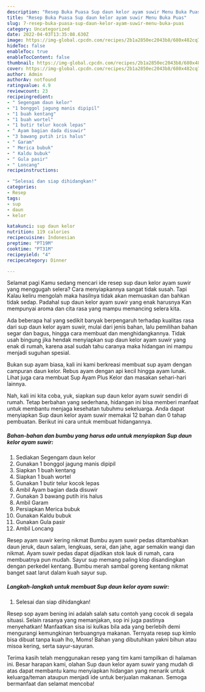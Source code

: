```yaml
---
description: "Resep Buka Puasa Sup daun kelor ayam suwir Menu Buka Puas"
title: "Resep Buka Puasa Sup daun kelor ayam suwir Menu Buka Puas"
slug: 7-resep-buka-puasa-sup-daun-kelor-ayam-suwir-menu-buka-puas
category: Uncategorized
date: 2022-04-03T13:35:08.630Z
image: https://img-global.cpcdn.com/recipes/2b1a2850ec2043b8/680x482cq70/sup-daun-kelor-ayam-suwir-foto-resep-utama.jpg
hideToc: false
enableToc: true
enableTocContent: false
thumbnail: https://img-global.cpcdn.com/recipes/2b1a2850ec2043b8/680x482cq70/sup-daun-kelor-ayam-suwir-foto-resep-utama.jpg
cover: https://img-global.cpcdn.com/recipes/2b1a2850ec2043b8/680x482cq70/sup-daun-kelor-ayam-suwir-foto-resep-utama.jpg
author: Admin
authorAv: notfound
ratingvalue: 4.9
reviewcount: 23
recipeingredient:
- " Segengam daun kelor"
- "1 bonggol jagung manis dipipil"
- "1 buah kentang"
- "1 buah wortel"
- "1 butir telur kocok lepas"
- " Ayam bagian dada disuwir"
- "3 bawang putih iris halus"
- " Garam"
- " Merica bubuk"
- " Kaldu bubuk"
- " Gula pasir"
- " Loncang"
recipeinstructions:

- "Selesai dan siap dihidangkan!"
categories:
- Resep
tags:
- sup
- daun
- kelor

katakunci: sup daun kelor 
nutrition: 119 calories
recipecuisine: Indonesian
preptime: "PT19M"
cooktime: "PT31M"
recipeyield: "4"
recipecategory: Dinner

---
```



Selamat pagi Kamu sedang mencari ide resep sup daun kelor ayam suwir yang menggugah selera? Cara menyiapkannya sangat tidak susah. Tapi Kalau keliru mengolah maka hasilnya tidak akan memuaskan dan bahkan tidak sedap. Padahal sup daun kelor ayam suwir yang enak harusnya Kan mempunyai aroma dan cita rasa yang mampu memancing selera kita.


Ada beberapa hal yang sedikit banyak berpengaruh terhadap kualitas rasa dari sup daun kelor ayam suwir, mulai dari jenis bahan, lalu pemilihan bahan segar dan bagus, hingga cara membuat dan menghidangkannya. Tidak usah bingung jika hendak menyiapkan sup daun kelor ayam suwir yang enak di rumah, karena asal sudah tahu caranya maka hidangan ini mampu menjadi suguhan spesial.

Bukan sup ayam biasa, kali ini kami berkreasi membuat sup ayam dengan campuran daun kelor. Rebus ayam dengan api kecil hingga ayam lunak. Lihat juga cara membuat Sup Ayam Plus Kelor dan masakan sehari-hari lainnya.


Nah, kali ini kita coba, yuk, siapkan sup daun kelor ayam suwir sendiri di rumah. Tetap berbahan yang sederhana, hidangan ini bisa memberi manfaat untuk membantu menjaga kesehatan tubuhmu sekeluarga. Anda dapat menyiapkan Sup daun kelor ayam suwir memakai 12 bahan dan 0 tahap pembuatan. Berikut ini cara untuk membuat hidangannya.

<!--inarticleads1-->

##### Bahan-bahan dan bumbu yang harus ada untuk menyiapkan Sup daun kelor ayam suwir:

1. Sediakan  Segengam daun kelor
1. Gunakan 1 bonggol jagung manis dipipil
1. Siapkan 1 buah kentang
1. Siapkan 1 buah wortel
1. Gunakan 1 butir telur kocok lepas
1. Ambil  Ayam bagian dada disuwir
1. Gunakan 3 bawang putih iris halus
1. Ambil  Garam
1. Persiapkan  Merica bubuk
1. Gunakan  Kaldu bubuk
1. Gunakan  Gula pasir
1. Ambil  Loncang


Resep ayam suwir kering nikmat Bumbu ayam suwir pedas ditambahkan daun jeruk, daun salam, lengkuas, serai, dan jahe, agar semakin wangi dan nikmat. Ayam suwir pedas dapat dijadikan stok lauk di rumah, cara membuatnya pun mudah. Sayur sup memang paling klop disandingkan dengan perkedel kentang. Bumbu merah sambal goreng kentang nikmat banget saat larut dalam kuah sayur sup. 

<!--inarticleads2-->

##### Langkah-langkah untuk membuat Sup daun kelor ayam suwir:


1. Selesai dan siap dihidangkan!

Resep sop ayam bening ini adalah salah satu contoh yang cocok di segala situasi. Selain rasanya yang memanjakan, sop ini juga pastinya menyehatkan! Manfaatkan sisa isi kulkas bila ada yang berlebih demi mengurangi kemungkinan terbuangnya makanan. Ternyata resep sup kimlo bisa dibuat tanpa kuah lho, Moms! Bahan yang dibutuhkan yakni bihun atau misoa kering, serta sayur-sayuran. 

Terima kasih telah menggunakan resep yang tim kami tampilkan di halaman ini. Besar harapan kami, olahan Sup daun kelor ayam suwir yang mudah di atas dapat membantu kamu menyiapkan hidangan yang menarik untuk keluarga/teman ataupun menjadi ide untuk berjualan makanan. Semoga bermanfaat dan selamat mencoba!
